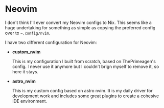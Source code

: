 # Neovim

I don't think I'll ever convert my Neovim configs to Nix. This seems like a huge undertaking for something as simple as copying the preferred config over to `~.config/nvim`.

I have two different configuration for Neovim:

- **custom_nvim**
  
  This is my configuration I built from scratch, based on ThePrimeagen's config. I never use it anymore but I couldn't brign myself to remove it, so here it stays.

- **astro_nvim**

  This is my custom config based on astro nvim. It is my daily driver for development work and includes some great plugins to create a cohesive IDE environment.

